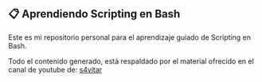 ## :clipboard: Aprendiendo Scripting en Bash
Este es mi repositorio personal para el aprendizaje guiado de Scripting en Bash.

Todo el contenido generado, está respaldado por el material ofrecido en el canal de youtube de: [s4vitar](https://www.youtube.com/c/s4vitar)
